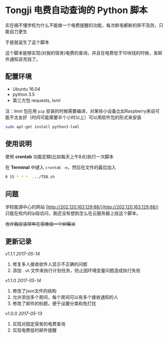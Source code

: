 # Tongji 电费自动查询的 Python 脚本


实在搞不懂学校为什么不能做一个电费提醒的功能，每次断电都断的猝不及防，只能自力更生

于是就诞生了这个脚本

这个脚本能够实现(对我的宿舍)电费的查询，并且在电费低于10块钱的时候，发邮件通知该充钱了。


## 配置环境

- Ubuntu 16.04
- python 3.5
- 第三方包 requests, lxml

注：lmxl 包在用 `pip` 安装的时候需要编译，对某些小设备比如Raspberry来说可能不太友好（时间可能需要半个小时以上）可以用软件包的形式来安装

```bash
sudo apt-get install python3-lxml
```

## 使用说明

使用 **crontab** 功能定期(比如每天上午8点)执行一次脚本

在 **Terminal** 中键入 `crontab -e`，然后在文件的最后加入

```bash
0 15 * * *  .../TEB.sh
```

## 问题

学校能源中心的网站 [http://202.120.163.129:88/](http://202.120.163.129:88/) 只能在校内的ip段访问，我还没有想到怎么在云服务器上挂这个脚本。

~~也许我应该常年在宿舍挂一个树莓派~~

## 更新记录

v1.1.1  _2017-05-14_

1. 修复多人接收收件人显示不正确的问题
2. 添加 `.sh` 文件来执行计划任务，防止因环境变量问题造成执行失败

v1.1.0  _2017-05-14_

1. 修改了json文件的结构
2. 允许添加多个房间，每个房间可以有多个接收通知的人
3. 修改了邮件的标题，便于设置分类和免打扰

v1.0.0  _2017-05-13_

1. 实现对固定宿舍的电费查询
2. 实现电费低时邮件提醒

